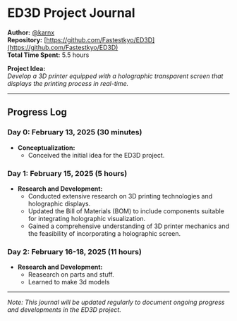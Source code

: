 # ED3D Project Journal

**Author:** [@karnx](https://github.com/Fastestkyo)  
**Repository:** [https://github.com/Fastestkyo/ED3D](https://github.com/Fastestkyo/ED3D)  
**Total Time Spent:** 5.5 hours

**Project Idea:**  
*Develop a 3D printer equipped with a holographic transparent screen that displays the printing process in real-time.*

---

## Progress Log

### Day 0: February 13, 2025 (30 minutes)
- **Conceptualization:**  
  - Conceived the initial idea for the ED3D project.

### Day 1: February 15, 2025 (5 hours)
- **Research and Development:**  
  - Conducted extensive research on 3D printing technologies and holographic displays.
  - Updated the Bill of Materials (BOM) to include components suitable for integrating holographic visualization.
  - Gained a comprehensive understanding of 3D printer mechanics and the feasibility of incorporating a holographic screen.

### Day 2: February 16-18, 2025 (11 hours)
- **Research and Development:**  
  - Reasearch on parts and stuff.
  - Learned to make 3d models

---

*Note: This journal will be updated regularly to document ongoing progress and developments in the ED3D project.*
